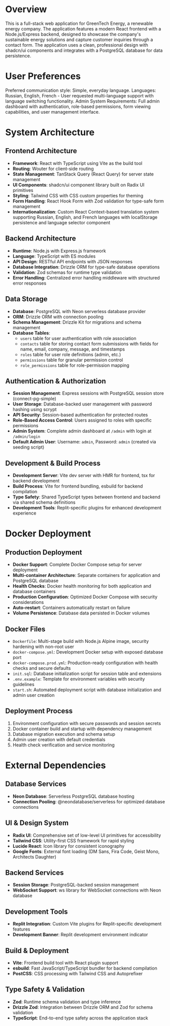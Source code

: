 # Overview

This is a full-stack web application for GreenTech Energy, a renewable energy company. The application features a modern React frontend with a Node.js/Express backend, designed to showcase the company's sustainable energy solutions and capture customer inquiries through a contact form. The application uses a clean, professional design with shadcn/ui components and integrates with a PostgreSQL database for data persistence.

# User Preferences

Preferred communication style: Simple, everyday language.
Languages: Russian, English, French - User requested multi-language support with language switching functionality.
Admin System Requirements: Full admin dashboard with authentication, role-based permissions, form viewing capabilities, and user management interface.

# System Architecture

## Frontend Architecture
- **Framework**: React with TypeScript using Vite as the build tool
- **Routing**: Wouter for client-side routing
- **State Management**: TanStack Query (React Query) for server state management
- **UI Components**: shadcn/ui component library built on Radix UI primitives
- **Styling**: Tailwind CSS with CSS custom properties for theming
- **Form Handling**: React Hook Form with Zod validation for type-safe form management
- **Internationalization**: Custom React Context-based translation system supporting Russian, English, and French languages with localStorage persistence and language selector component

## Backend Architecture
- **Runtime**: Node.js with Express.js framework
- **Language**: TypeScript with ES modules
- **API Design**: RESTful API endpoints with JSON responses
- **Database Integration**: Drizzle ORM for type-safe database operations
- **Validation**: Zod schemas for runtime type validation
- **Error Handling**: Centralized error handling middleware with structured error responses

## Data Storage
- **Database**: PostgreSQL with Neon serverless database provider
- **ORM**: Drizzle ORM with connection pooling
- **Schema Management**: Drizzle Kit for migrations and schema management
- **Database Tables**: 
  - `users` table for user authentication with role association
  - `contacts` table for storing contact form submissions with fields for name, email, company, message, and timestamps
  - `roles` table for user role definitions (admin, etc.)
  - `permissions` table for granular permission control
  - `role_permissions` table for role-permission mapping

## Authentication & Authorization
- **Session Management**: Express sessions with PostgreSQL session store (connect-pg-simple)
- **User Storage**: Database-backed user management with password hashing using scrypt
- **API Security**: Session-based authentication for protected routes
- **Role-Based Access Control**: Users assigned to roles with specific permissions
- **Admin System**: Complete admin dashboard at `/admin` with login at `/admin/login`
- **Default Admin User**: Username: `admin`, Password: `admin` (created via seeding script)

## Development & Build Process
- **Development Server**: Vite dev server with HMR for frontend, tsx for backend development
- **Build Process**: Vite for frontend bundling, esbuild for backend compilation
- **Type Safety**: Shared TypeScript types between frontend and backend via shared schema definitions
- **Development Tools**: Replit-specific plugins for enhanced development experience

# Docker Deployment

## Production Deployment
- **Docker Support**: Complete Docker Compose setup for server deployment
- **Multi-container Architecture**: Separate containers for application and PostgreSQL database
- **Health Checks**: Docker health monitoring for both application and database containers
- **Production Configuration**: Optimized Docker Compose with security considerations
- **Auto-restart**: Containers automatically restart on failure
- **Volume Persistence**: Database data persisted in Docker volumes

## Docker Files
- `Dockerfile`: Multi-stage build with Node.js Alpine image, security hardening with non-root user
- `docker-compose.yml`: Development Docker setup with exposed database port
- `docker-compose.prod.yml`: Production-ready configuration with health checks and secure defaults
- `init.sql`: Database initialization script for session table and extensions
- `.env.example`: Template for environment variables with security guidelines
- `start.sh`: Automated deployment script with database initialization and admin user creation

## Deployment Process
1. Environment configuration with secure passwords and session secrets
2. Docker container build and startup with dependency management
3. Database migration execution and schema setup
4. Admin user creation with default credentials
5. Health check verification and service monitoring

# External Dependencies

## Database Services
- **Neon Database**: Serverless PostgreSQL database hosting
- **Connection Pooling**: @neondatabase/serverless for optimized database connections

## UI & Design System
- **Radix UI**: Comprehensive set of low-level UI primitives for accessibility
- **Tailwind CSS**: Utility-first CSS framework for rapid styling
- **Lucide React**: Icon library for consistent iconography
- **Google Fonts**: External font loading (DM Sans, Fira Code, Geist Mono, Architects Daughter)

## Backend Services
- **Session Storage**: PostgreSQL-backed session management
- **WebSocket Support**: ws library for WebSocket connections with Neon database

## Development Tools
- **Replit Integration**: Custom Vite plugins for Replit-specific development features
- **Development Banner**: Replit development environment indicator

## Build & Deployment
- **Vite**: Frontend build tool with React plugin support
- **esbuild**: Fast JavaScript/TypeScript bundler for backend compilation
- **PostCSS**: CSS processing with Tailwind CSS and Autoprefixer

## Type Safety & Validation
- **Zod**: Runtime schema validation and type inference
- **Drizzle Zod**: Integration between Drizzle ORM and Zod for schema validation
- **TypeScript**: End-to-end type safety across the application stack